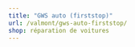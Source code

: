```yaml
---
title: "GWS auto (firststop)"
url: /valmont/gws-auto-firststop/
shop: réparation de voitures
---
```

